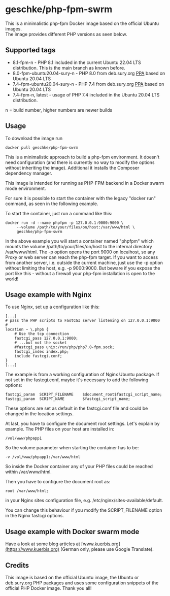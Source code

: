 # geschke/php-fpm-swrm

This is a minimalistic php-fpm Docker image based on the official Ubuntu images.  
The image provides different PHP versions as seen below.

## Supported tags

* 8.1-fpm-n - PHP 8.1 included in the current Ubuntu 22.04 LTS distribution. This is the main branch as known before.
* 8.0-fpm-ubuntu20.04-sury-n - PHP 8.0 from deb.sury.org [PPA](https://launchpad.net/~ondrej/+archive/ubuntu/php/) based on Ubuntu 20.04 LTS
* 7.4-fpm-ubuntu20.04-sury-n - PHP 7.4 from deb.sury.org [PPA](https://launchpad.net/~ondrej/+archive/ubuntu/php/) based on Ubuntu 20.04 LTS
* 7.4-fpm-n, latest - usage of PHP 7.4 included in the Ubuntu 20.04 LTS distribution.

n = build number, higher numbers are newer builds

## Usage

To download the image run

    docker pull geschke/php-fpm-swrm

This is a minimalistic approach to build a php-fpm environment. It doesn't
need configuration (and there is currently no way to modify the options
without inheriting the image).
Additional it installs the Composer dependency manager.

This image is intended for running as PHP-FPM backend in a Docker swarm mode environment.

For sure it is possible to start the container with the legacy "docker run" command, as seen in the following example.

To start the container, just run a command like this:
  
    docker run -d --name phpfpm -p 127.0.0.1:9000:9000 \
         --volume /path/to/your/files/on/host:/var/www/html \
         geschke/php-fpm-swrm

In the above example you will start a container named "phpfpm" which mounts
the volume /path/to/your/files/on/host to the internal directory
/var/www/html.
The -p option opens the port 9000 on localhost, so any Proxy or web server
can reach the php-fpm target. If you want to access from another server,
i.e. outside the current machine, just use the -p option without limiting
the host, e.g. -p 9000:9000. But beware if you expose the port like this - without a firewall your php-fpm
installation is open to the world!

## Usage example with Nginx

To use Nginx, set up a configuration like this:

    [...|
    # pass the PHP scripts to FastCGI server listening on 127.0.0.1:9000
    #
    location ~ \.php$ {
        # Use the tcp connection
        fastcgi_pass 127.0.0.1:9000;
        # ...but not the socket
        #fastcgi_pass unix:/run/php/php7.0-fpm.sock;
        fastcgi_index index.php;
        include fastcgi.conf;
    }
    [...]

The example is from a working configuration of Nginx Ubuntu package. If not
set in the fastcgi.conf, maybe it's necessary to add the following options:

    fastcgi_param  SCRIPT_FILENAME    $document_root$fastcgi_script_name;
    fastcgi_param  SCRIPT_NAME        $fastcgi_script_name;

These options are set as default in the fastcgi.conf file and could be
changed in the location settings.

At last, you have to configure the document root settings. Let's explain by
example. The PHP files on your host are installed in:

    /vol/www/phpapp1

So the volume parameter when starting the container has to be:

    -v /vol/www/phpapp1:/var/www/html

So inside the Docker container any of your PHP files could be reached within
/var/www/html.

Then you have to configure the document root as:

    root /var/www/html;

in your Nginx sites configuration file, e.g.
/etc/nginx/sites-available/default.

You can change this behaviour if you modify the SCRIPT_FILENAME option in
the Nginx fastcgi options.

## Usage example with Docker swarm mode

Have a look at some blog articles at [www.kuerbis.org](https://www.kuerbis.org) (German only, please use Google Translate).

## Credits

This image is based on the official Ubuntu image, the Ubuntu or deb.sury.org PHP packages and uses
some configuration snippets of the official PHP Docker image. Thank you all!
